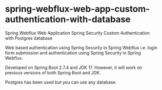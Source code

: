 # spring-webflux-web-app-custom-authentication-with-database
Spring Webflux Web Application Spring Security Custom Authentication with Postgres database

Web based authentication using Spring Security in Spring Webflux i.e. login form submission and authentication using Spring Security in Spring Webflux. 


Developed on Spring Boot 2.7.4 and JDK 17. However, it will work on previous versions of both Spring Boot and JDK.

Postgres has been used but you can use any database. 

